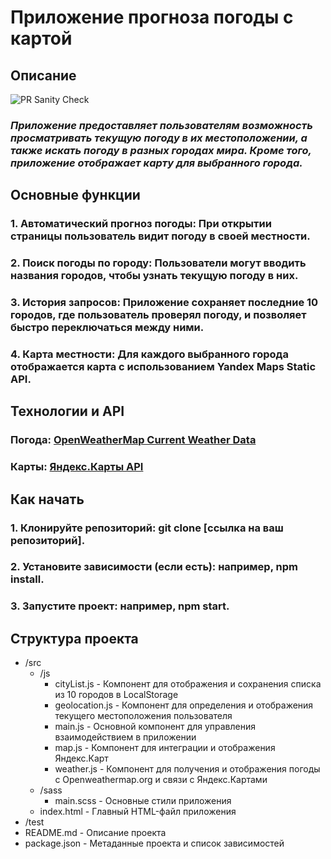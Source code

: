 # **Приложение прогноза погоды с картой**

## **Описание**

![PR Sanity Check](https://github.com/Vidga1/Weather-App/workflows/PR%20Sanity%20Check/badge.svg)

### *Приложение предоставляет пользователям возможность просматривать текущую погоду в их местоположении, а также искать погоду в разных городах мира. Кроме того, приложение отображает карту для выбранного города.*

## **Основные функции**

### 1. Автоматический прогноз погоды: При открытии страницы пользователь видит погоду в своей местности.
### 2. Поиск погоды по городу: Пользователи могут вводить названия городов, чтобы узнать текущую погоду в них.
### 3. История запросов: Приложение сохраняет последние 10 городов, где пользователь проверял погоду, и позволяет быстро переключаться между ними.
### 4. Карта местности: Для каждого выбранного города отображается карта с использованием Yandex Maps Static API.

## **Технологии и API**

### Погода: [OpenWeatherMap Current Weather Data](https://openweathermap.org/current)
### Карты: [Яндекс.Карты API](https://yandex.ru/dev/maps/jsapi/)

## **Как начать**
### 1. Клонируйте репозиторий: git clone [ссылка на ваш репозиторий].
### 2. Установите зависимости (если есть): например, npm install.
### 3. Запустите проект: например, npm start.

## **Структура проекта**


- /src
  - /js
    - cityList.js - Компонент для отображения и сохранения списка из 10 городов в LocalStorage
    - geolocation.js - Компонент для определения и отображения текущего местоположения пользователя
    - main.js - Основной компонент для управления взаимодействием в приложении
    - map.js - Компонент для интеграции и отображения Яндекс.Карт
    - weather.js - Компонент для получения и отображения погоды с Openweathermap.org и связи с Яндекс.Картами
  - /sass
    - main.scss - Основные стили приложения
  - index.html - Главный HTML-файл приложения
- /test
- README.md - Описание проекта
- package.json - Метаданные проекта и список зависимостей
